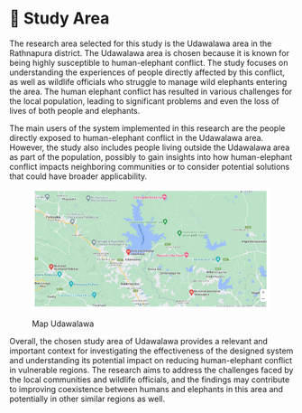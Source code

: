 # 🦣 Study Area

The research area selected for this study is the Udawalawa area in the Rathnapura district. The Udawalawa area is chosen because it is known for being highly susceptible to human-elephant conflict. The study focuses on understanding the experiences of people directly affected by this conflict, as well as wildlife officials who struggle to manage wild elephants entering the area. The human elephant conflict has resulted in various challenges for the local population, leading to significant problems and even the loss of lives of both people and elephants.

The main users of the system implemented in this research are the people directly exposed to human-elephant conflict in the Udawalawa area. However, the study also includes people living outside the Udawalawa area as part of the population, possibly to gain insights into how human-elephant conflict impacts neighboring communities or to consider potential solutions that could have broader applicability.



<figure><img src="../../.gitbook/assets/map.png" alt=""><figcaption><p>Map Udawalawa</p></figcaption></figure>

Overall, the chosen study area of Udawalawa provides a relevant and important context for investigating the effectiveness of the designed system and understanding its potential impact on reducing human-elephant conflict in vulnerable regions. The research aims to address the challenges faced by the local communities and wildlife officials, and the findings may contribute to improving coexistence between humans and elephants in this area and potentially in other similar regions as well.

